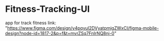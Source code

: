 # Fitness-Tracking-UI
app for track fitness
link: "https://www.figma.com/design/y4pqyuI2DVyatpmjgZWxCI/figma-mobile-design?node-id=1817-2&p=f&t=mvrZSq7FnIrNQ8nj-0"
